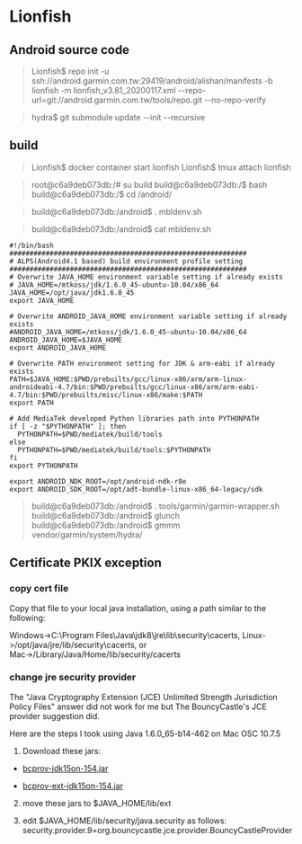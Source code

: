 
# Lionfish

## Android source code

>Lionfish$ repo init -u ssh://android.garmin.com.tw:29419/android/alishan/manifests -b lionfish -m lionfish_v3.81_20200117.xml --repo-url=git://android.garmin.com.tw/tools/repo.git --no-repo-verify

>hydra$ git submodule update --init --recursive

## build
>Lionfish$ docker container start lionfish
>Lionfish$ tmux attach lionfish

>root@c6a9deb073db:/# su build
>build@c6a9deb073db:/$ bash
>build@c6a9deb073db:/$ cd /android/

>build@c6a9deb073db:/android$ . mbldenv.sh

> build@c6a9deb073db:/android$ cat mbldenv.sh
> 
	#!/bin/bash
	###########################################################
	# ALPS(Android4.1 based) build environment profile setting
	###########################################################
	# Overwrite JAVA_HOME environment variable setting if already exists
	# JAVA_HOME=/mtkoss/jdk/1.6.0_45-ubuntu-10.04/x86_64
	JAVA_HOME=/opt/java/jdk1.6.0_45
	export JAVA_HOME

	# Overwrite ANDROID_JAVA_HOME environment variable setting if already exists
	#ANDROID_JAVA_HOME=/mtkoss/jdk/1.6.0_45-ubuntu-10.04/x86_64
	ANDROID_JAVA_HOME=$JAVA_HOME
	export ANDROID_JAVA_HOME

	# Overwrite PATH environment setting for JDK & arm-eabi if already exists
	PATH=$JAVA_HOME:$PWD/prebuilts/gcc/linux-x86/arm/arm-linux-androideabi-4.7/bin:$PWD/prebuilts/gcc/linux-x86/arm/arm-eabi-4.7/bin:$PWD/prebuilts/misc/linux-x86/make:$PATH
	export PATH

	# Add MediaTek developed Python libraries path into PYTHONPATH
	if [ -z "$PYTHONPATH" ]; then
	  PYTHONPATH=$PWD/mediatek/build/tools
	else
	  PYTHONPATH=$PWD/mediatek/build/tools:$PYTHONPATH
	fi
	export PYTHONPATH

	export ANDROID_NDK_ROOT=/opt/android-ndk-r8e
	export ANDROID_SDK_ROOT=/opt/adt-bundle-linux-x86_64-legacy/sdk
>build@c6a9deb073db:/android$ . tools/garmin/garmin-wrapper.sh
>build@c6a9deb073db:/android$ glunch
>build@c6a9deb073db:/android$ gmmm vendor/garmin/system/hydra/

## Certificate PKIX exception

### copy cert file
Copy that file to your local java installation, using a path similar to the following:

Windows->C:\Program Files\Java\jdk8\jre\lib\security\cacerts, Linux->/opt/java/jre/lib/security\cacerts, or Mac→/Library/Java/Home/lib/security/cacerts

###  change jre security provider

The "Java Cryptography Extension (JCE) Unlimited Strength Jurisdiction Policy Files" answer did not work for me but The BouncyCastle's JCE provider suggestion did.

Here are the steps I took using Java 1.6.0_65-b14-462 on Mac OSC 10.7.5

1) Download these jars:

-   [bcprov-jdk15on-154.jar](https://www.bouncycastle.org/download/bcprov-jdk15on-154.jar)
    
-   [bcprov-ext-jdk15on-154.jar](https://www.bouncycastle.org/download/bcprov-ext-jdk15on-154.jar)
    

2) move these jars to $JAVA_HOME/lib/ext

3) edit $JAVA_HOME/lib/security/java.security as follows: security.provider.9=org.bouncycastle.jce.provider.BouncyCastleProvider
<!--stackedit_data:
eyJoaXN0b3J5IjpbNjM3NzIyNDc3LC04Mjg4MzM1NDIsMTczMT
Y1NDEzNl19
-->